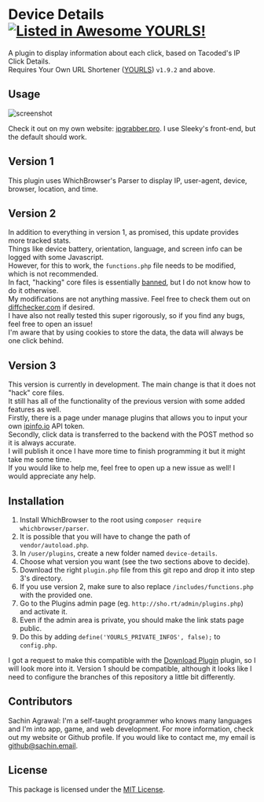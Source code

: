 # Device Details [![Listed in Awesome YOURLS!](https://img.shields.io/badge/Awesome-YOURLS-C5A3BE)](https://github.com/YOURLS/awesome-yourls/)

A plugin to display information about each click, based on Tacoded's IP Click Details. <br>
Requires Your Own URL Shortener ([YOURLS](https://yourls.org)) `v1.9.2` and above.

## Usage

![screenshot](screenshot.png)

Check it out on my own website: [ipgrabber.pro](https://ipgrabber.pro). I use Sleeky's front-end, but the default should work.

## Version 1
This plugin uses WhichBrowser's Parser to display IP, user-agent, device, browser, location, and time.

## Version 2
In addition to everything in version 1, as promised, this update provides more tracked stats.  <br>
Things like device battery, orientation, language, and screen info can be logged with some Javascript.  <br>
However, for this to work, the `functions.php` file needs to be modified, which is not recommended.  <br>
In fact, "hacking" core files is essentially [banned](https://yourls.org/docs/development/dont-hack-core), but I do not know how to do it otherwise. <br>
My modifications are not anything massive. Feel free to check them out on [diffchecker.com](https://www.diffchecker.com/UvnSxpDU/) if desired. <br>
I have also not really tested this super rigorously, so if you find any bugs, feel free to open an issue! <br>
I'm aware that by using cookies to store the data, the data will always be one click behind. 

## Version 3
This version is currently in development. The main change is that it does not "hack" core files. <br>
It still has all of the functionality of the previous version with some added features as well. <br>
Firstly, there is a page under manage plugins that allows you to input your own [ipinfo.io](https://ipinfo.io) API token. <br>
Secondly, click data is transferred to the backend with the POST method so it is always accurate. <br>
I will publish it once I have more time to finish programming it but it might take me some time. <br>
If you would like to help me, feel free to open up a new issue as well! I would appreciate any help.

## Installation
1. Install WhichBrowser to the root using `composer require whichbrowser/parser`.
2. It is possible that you will have to change the path of `vendor/autoload.php`.
3. In `/user/plugins`, create a new folder named `device-details`.
4. Choose what version you want (see the two sections above to decide).
5. Download the right `plugin.php` file from this git repo and drop it into step 3's directory.
6. If you use version 2, make sure to also replace `/includes/functions.php` with the provided one.
7. Go to the Plugins admin page (eg. `http://sho.rt/admin/plugins.php`) and activate it.
8. Even if the admin area is private, you should make the link stats page public.
9. Do this by adding `define('YOURLS_PRIVATE_INFOS', false);` to `config.php`.

I got a request to make this compatible with the [Download Plugin](https://github.com/krissss/yourls-download-plugin) plugin, so I will look more into it. Version 1 should be compatible, although it looks like I need to configure the branches of this repository a little bit differently.

## Contributors
Sachin Agrawal: I'm a self-taught programmer who knows many languages and I'm into app, game, and web development. For more information, check out my website or Github profile. If you would like to contact me, my email is [github@sachin.email](mailto:github@sachin.email).

## License
This package is licensed under the [MIT License](LICENSE.txt).
